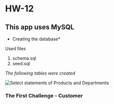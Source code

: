 # HW-12

## This app uses MySQL

* Creating  the database*

Used files
1. schema.sql
2. seed.sql

*The following tables were created*

![Select statements of Products and Departments](https://github.com/Senthilselva/HW-12/Created_tables.png)


### The First Challenge - Customer


